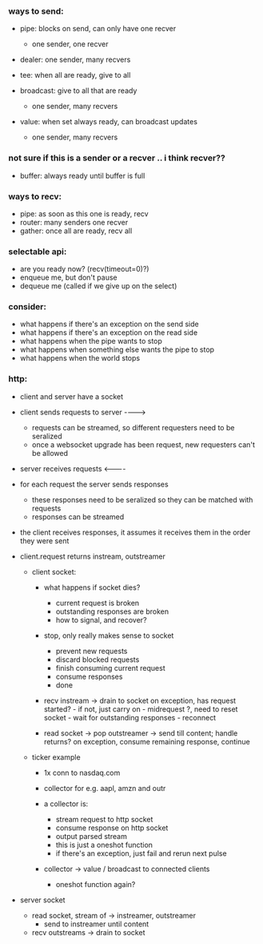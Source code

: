 ### ways to send:

- pipe: blocks on send, can only have one recver
    - one sender, one recver

- dealer: one sender, many recvers

- tee: when all are ready, give to all

- broadcast: give to all that are ready
    - one sender, many recvers

- value: when set always ready, can broadcast updates
    - one sender, many recvers


### not sure if this is a sender or a recver .. i think recver??

- buffer: always ready until buffer is full


### ways to recv:

- pipe: as soon as this one is ready, recv
- router: many senders one recver
- gather: once all are ready, recv all


### selectable api:

- are you ready now? (recv(timeout=0)?)
- enqueue me, but don't pause
- dequeue me (called if we give up on the select)


### consider:

- what happens if there's an exception on the send side
- what happens if there's an exception on the read side
- what happens when the pipe wants to stop
- what happens when something else wants the pipe to stop
- what happens when the world stops


### http:

- client and server have a socket

- client sends requests to server ---->
    - requests can be streamed, so different requesters need to be seralized
    - once a websocket upgrade has been request, new requesters can't be allowed

- server receives requests <----

- for each request the server sends responses
    - these responses need to be seralized so they can be matched with requests
    - responses can be streamed

- the client receives responses, it assumes it receives them in the order they
  were sent

- client.request returns instream, outstreamer

    - client socket:
        - what happens if socket dies?
            - current request is broken
            - outstanding responses are broken
            - how to signal, and recover?

        - stop, only really makes sense to socket
            - prevent new requests
            - discard blocked requests
            - finish consuming current request
            - consume responses
            - done

        - recv instream -> drain to socket
            on exception, has request started?
                - if not, just carry on
                - midrequest ?, need to reset socket
                    - wait for outstanding responses
                    - reconnect

        - read socket -> pop outstreamer -> send till content; handle returns?
            on exception, consume remaining response, continue

    - ticker example

        - 1x conn to nasdaq.com
        - collector for e.g. aapl, amzn and outr
        - a collector is:
            - stream request to http socket
            - consume response on http socket
            - output parsed stream
            - this is just a oneshot function
            - if there's an exception, just fail and rerun next pulse

        - collector -> value / broadcast to connected clients
            - oneshot function again?


- server socket
    - read socket, stream of -> instreamer, outstreamer
        - send to instreamer until content
    - recv outstreams -> drain to socket
